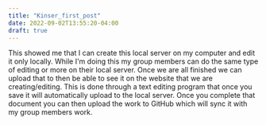 ```yaml
---
title: "Kinser_first_post"
date: 2022-09-02T13:55:20-04:00
draft: true
---
```

This showed me that I can create this local server on my computer and edit it only locally. While I'm doing this my group members can do the same type of editing or more on their local server. Once we are all finished we can upload that to then be able to see it on the website that we are creating/editing. This is done through a text editing program that once you save it will automatically upload to the local server. Once you complete that document you can then upload the work to GitHub which will sync it with my group members work.  
